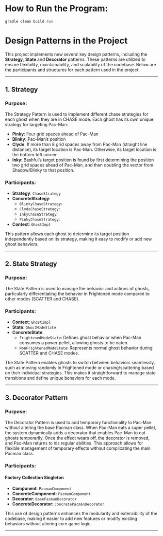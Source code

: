 # How to Run the Program:
`gradle clean build run`

# Design Patterns in the Project

This project implements new several key design patterns, including the **Strategy**, **State** and **Decorator** patterns. These patterns are utilized to ensure flexibility, maintainability, and scalability of the codebase. Below are the participants and structures for each pattern used in the project.

---

## 1. Strategy

### Purpose:
The Strategy Pattern is used to implement different chase strategies for each ghost when they are in CHASE mode. Each ghost has its own unique strategy for targeting Pac-Man:
- **Pinky**: Four grid spaces ahead of Pac-Man
- **Blinky**: Pac-Man’s position
- **Clyde**: If more than 8 grid spaces away from Pac-Man (straight line distance), its target location is Pac-Man. Otherwise, its target location is the bottom-left corner
- **Inky**: Bashful’s target position is found by first determining the position two grid spaces ahead of Pac-Man, and then doubling the vector from Shadow/Blinky to that position.

### Participants:

- **Strategy**: `ChaseStrategy`
- **ConcreteStrategy**:
  - `BlinkyChaseStrategy`:
  - `ClydeChaseStrategy`:
  - `InkyChaseStrategy`:
  - `PinkyChaseStrategy`:
- **Context**: `GhostImpl`


This pattern allows each ghost to determine its target position independently based on its strategy, making it easy to modify or add new ghost behaviors.

---

## 2. State Strategy

### Purpose:
The State Pattern is used to manage the behavior and actions of ghosts, particularly differentiating the behavior in Frightened mode compared to other modes (SCATTER and CHASE).
### Participants:
- **Context**: `GhostImpl`
- **State**: `GhostModeState`
- **ConcreteState**: 
  - `FrightenedModeState`: Defines ghost behavior when Pac-Man consumes a power pellet, allowing ghosts to be eaten.
  - `NonFrightenedModeState`: Represents normal ghost behavior during SCATTER and CHASE modes.

The State Pattern enables ghosts to switch between behaviors seamlessly, such as moving randomly in Frightened mode or chasing/scattering based on their individual strategies. This makes it straightforward to manage state transitions and define unique behaviors for each mode.

---

## 3. Decorator Pattern

### Purpose:
The Decorator Pattern is used to add temporary functionality to Pac-Man without altering the base Pacman class. When Pac-Man eats a super pellet, the system dynamically adds a decorator that enables Pac-Man to eat ghosts temporarily. Once the effect wears off, the decorator is removed, and Pac-Man returns to his regular abilities. This approach allows for flexible management of temporary effects without complicating the main Pacman class.
### Participants:

#### **Factory Collection Singleton**
- **Component**: `PacmanComponent`
- **ConcreteComponent**: `PacmanComponent`
- **Decorator**: `BasePacmanDecorator`
- **ConcreteDecorator**: `ConcretePacmanDecorator`

This use of design patterns enhances the modularity and extensibility of the codebase, making it easier to add new features or modify existing behaviors without altering core game logic.

---